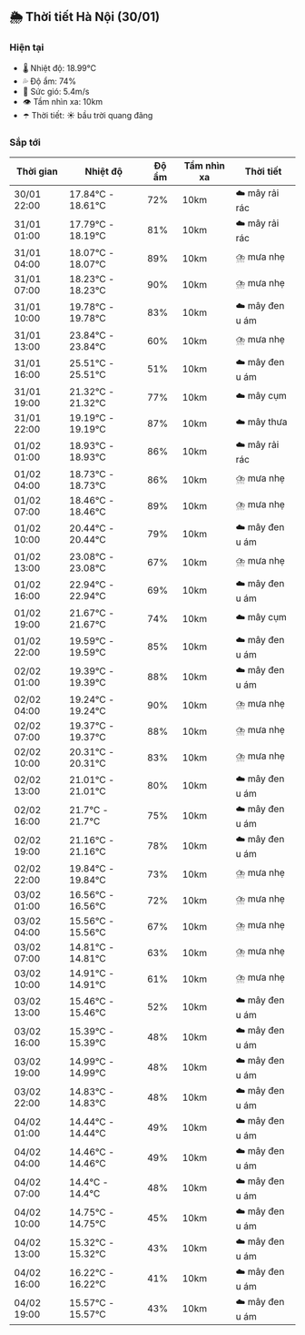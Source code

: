 ## 🌦️ Thời tiết Hà Nội (30/01)

### Hiện tại

- 🌡️ Nhiệt độ: 18.99℃
- 💦 Độ ẩm: 74%
- 💨 Sức gió: 5.4m/s
- 👁️ Tầm nhìn xa: 10km
- ☂️ Thời tiết: ☀️ bầu trời quang đãng

### Sắp tới

| Thời gian | Nhiệt độ | Độ ẩm | Tầm nhìn xa | Thời tiết |
| --- | --- | --- | --- | --- |
| 30/01 22:00 | 17.84℃ - 18.61℃ | 72% | 10km | ☁️ mây rải rác |
| 31/01 01:00 | 17.79℃ - 18.19℃ | 81% | 10km | ☁️ mây rải rác |
| 31/01 04:00 | 18.07℃ - 18.07℃ | 89% | 10km | ⛈️ mưa nhẹ |
| 31/01 07:00 | 18.23℃ - 18.23℃ | 90% | 10km | ⛈️ mưa nhẹ |
| 31/01 10:00 | 19.78℃ - 19.78℃ | 83% | 10km | ☁️ mây đen u ám |
| 31/01 13:00 | 23.84℃ - 23.84℃ | 60% | 10km | ⛈️ mưa nhẹ |
| 31/01 16:00 | 25.51℃ - 25.51℃ | 51% | 10km | ☁️ mây đen u ám |
| 31/01 19:00 | 21.32℃ - 21.32℃ | 77% | 10km | ☁️ mây cụm |
| 31/01 22:00 | 19.19℃ - 19.19℃ | 87% | 10km | ☁️ mây thưa |
| 01/02 01:00 | 18.93℃ - 18.93℃ | 86% | 10km | ☁️ mây rải rác |
| 01/02 04:00 | 18.73℃ - 18.73℃ | 86% | 10km | ⛈️ mưa nhẹ |
| 01/02 07:00 | 18.46℃ - 18.46℃ | 89% | 10km | ⛈️ mưa nhẹ |
| 01/02 10:00 | 20.44℃ - 20.44℃ | 79% | 10km | ☁️ mây đen u ám |
| 01/02 13:00 | 23.08℃ - 23.08℃ | 67% | 10km | ⛈️ mưa nhẹ |
| 01/02 16:00 | 22.94℃ - 22.94℃ | 69% | 10km | ☁️ mây đen u ám |
| 01/02 19:00 | 21.67℃ - 21.67℃ | 74% | 10km | ☁️ mây cụm |
| 01/02 22:00 | 19.59℃ - 19.59℃ | 85% | 10km | ☁️ mây đen u ám |
| 02/02 01:00 | 19.39℃ - 19.39℃ | 88% | 10km | ☁️ mây đen u ám |
| 02/02 04:00 | 19.24℃ - 19.24℃ | 90% | 10km | ⛈️ mưa nhẹ |
| 02/02 07:00 | 19.37℃ - 19.37℃ | 88% | 10km | ⛈️ mưa nhẹ |
| 02/02 10:00 | 20.31℃ - 20.31℃ | 83% | 10km | ⛈️ mưa nhẹ |
| 02/02 13:00 | 21.01℃ - 21.01℃ | 80% | 10km | ☁️ mây đen u ám |
| 02/02 16:00 | 21.7℃ - 21.7℃ | 75% | 10km | ☁️ mây đen u ám |
| 02/02 19:00 | 21.16℃ - 21.16℃ | 78% | 10km | ☁️ mây đen u ám |
| 02/02 22:00 | 19.84℃ - 19.84℃ | 73% | 10km | ⛈️ mưa nhẹ |
| 03/02 01:00 | 16.56℃ - 16.56℃ | 72% | 10km | ⛈️ mưa nhẹ |
| 03/02 04:00 | 15.56℃ - 15.56℃ | 67% | 10km | ⛈️ mưa nhẹ |
| 03/02 07:00 | 14.81℃ - 14.81℃ | 63% | 10km | ⛈️ mưa nhẹ |
| 03/02 10:00 | 14.91℃ - 14.91℃ | 61% | 10km | ⛈️ mưa nhẹ |
| 03/02 13:00 | 15.46℃ - 15.46℃ | 52% | 10km | ☁️ mây đen u ám |
| 03/02 16:00 | 15.39℃ - 15.39℃ | 48% | 10km | ☁️ mây đen u ám |
| 03/02 19:00 | 14.99℃ - 14.99℃ | 48% | 10km | ☁️ mây đen u ám |
| 03/02 22:00 | 14.83℃ - 14.83℃ | 48% | 10km | ☁️ mây đen u ám |
| 04/02 01:00 | 14.44℃ - 14.44℃ | 49% | 10km | ☁️ mây đen u ám |
| 04/02 04:00 | 14.46℃ - 14.46℃ | 49% | 10km | ☁️ mây đen u ám |
| 04/02 07:00 | 14.4℃ - 14.4℃ | 48% | 10km | ☁️ mây đen u ám |
| 04/02 10:00 | 14.75℃ - 14.75℃ | 45% | 10km | ☁️ mây đen u ám |
| 04/02 13:00 | 15.32℃ - 15.32℃ | 43% | 10km | ☁️ mây đen u ám |
| 04/02 16:00 | 16.22℃ - 16.22℃ | 41% | 10km | ☁️ mây đen u ám |
| 04/02 19:00 | 15.57℃ - 15.57℃ | 43% | 10km | ☁️ mây đen u ám |
